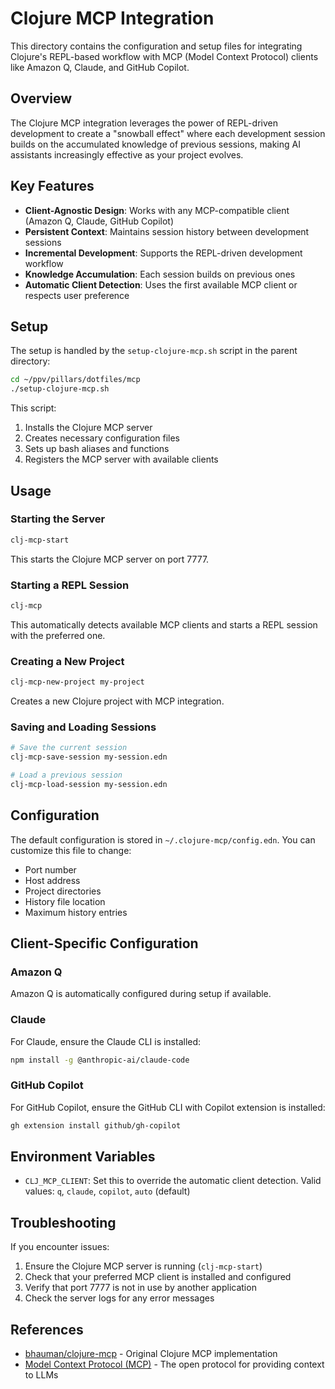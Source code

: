 # Clojure MCP Integration

This directory contains the configuration and setup files for integrating Clojure's REPL-based workflow with MCP (Model Context Protocol) clients like Amazon Q, Claude, and GitHub Copilot.

## Overview

The Clojure MCP integration leverages the power of REPL-driven development to create a "snowball effect" where each development session builds on the accumulated knowledge of previous sessions, making AI assistants increasingly effective as your project evolves.

## Key Features

- **Client-Agnostic Design**: Works with any MCP-compatible client (Amazon Q, Claude, GitHub Copilot)
- **Persistent Context**: Maintains session history between development sessions
- **Incremental Development**: Supports the REPL-driven development workflow
- **Knowledge Accumulation**: Each session builds on previous ones
- **Automatic Client Detection**: Uses the first available MCP client or respects user preference

## Setup

The setup is handled by the `setup-clojure-mcp.sh` script in the parent directory:

```bash
cd ~/ppv/pillars/dotfiles/mcp
./setup-clojure-mcp.sh
```

This script:
1. Installs the Clojure MCP server
2. Creates necessary configuration files
3. Sets up bash aliases and functions
4. Registers the MCP server with available clients

## Usage

### Starting the Server

```bash
clj-mcp-start
```

This starts the Clojure MCP server on port 7777.

### Starting a REPL Session

```bash
clj-mcp
```

This automatically detects available MCP clients and starts a REPL session with the preferred one.

### Creating a New Project

```bash
clj-mcp-new-project my-project
```

Creates a new Clojure project with MCP integration.

### Saving and Loading Sessions

```bash
# Save the current session
clj-mcp-save-session my-session.edn

# Load a previous session
clj-mcp-load-session my-session.edn
```

## Configuration

The default configuration is stored in `~/.clojure-mcp/config.edn`. You can customize this file to change:

- Port number
- Host address
- Project directories
- History file location
- Maximum history entries

## Client-Specific Configuration

### Amazon Q

Amazon Q is automatically configured during setup if available.

### Claude

For Claude, ensure the Claude CLI is installed:

```bash
npm install -g @anthropic-ai/claude-code
```

### GitHub Copilot

For GitHub Copilot, ensure the GitHub CLI with Copilot extension is installed:

```bash
gh extension install github/gh-copilot
```

## Environment Variables

- `CLJ_MCP_CLIENT`: Set this to override the automatic client detection. Valid values: `q`, `claude`, `copilot`, `auto` (default)

## Troubleshooting

If you encounter issues:

1. Ensure the Clojure MCP server is running (`clj-mcp-start`)
2. Check that your preferred MCP client is installed and configured
3. Verify that port 7777 is not in use by another application
4. Check the server logs for any error messages

## References

- [bhauman/clojure-mcp](https://github.com/bhauman/clojure-mcp) - Original Clojure MCP implementation
- [Model Context Protocol (MCP)](https://github.com/mcp-sh/mcp) - The open protocol for providing context to LLMs